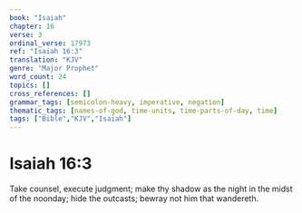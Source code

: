 ```yaml
---
book: "Isaiah"
chapter: 16
verse: 3
ordinal_verse: 17973
ref: "Isaiah 16:3"
translation: "KJV"
genre: "Major Prophet"
word_count: 24
topics: []
cross_references: []
grammar_tags: [semicolon-heavy, imperative, negation]
thematic_tags: [names-of-god, time-units, time-parts-of-day, time]
tags: ["Bible","KJV","Isaiah"]
---
```


# Isaiah 16:3

Take counsel, execute judgment; make thy shadow as the night in the midst of the noonday; hide the outcasts; bewray not him that wandereth.
